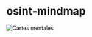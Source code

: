 # osint-mindmap




![Cartes mentales](https://github.com/J3l4m/osint-mindmap/assets/171741055/4bf2b813-5a0f-494b-87c3-5361d4da3370)
